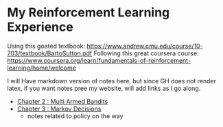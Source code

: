 # My Reinforcement Learning Experience

Using this goated textbook: 
https://www.andrew.cmu.edu/course/10-703/textbook/BartoSutton.pdf
Following this great coursera course:
https://www.coursera.org/learn/fundamentals-of-reinforcement-learning/home/welcome

I will Have markdown version of notes here, but since GH does not render latex, if you want notes pree my website, will add links as I go along.

- [Chapter 2 : Multi Armed Bandits](https://shangar.ddns.net/blog_post/16)
- [Chapter 3 : Markov Decisions](https://shangar.ddns.net/blog_post/17)
  - notes related to policy on the way
